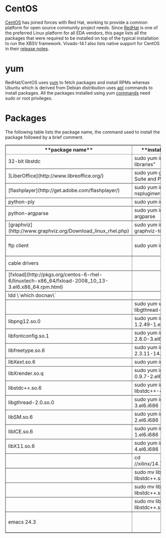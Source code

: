# CentOS

[CentOS](http://centos.org/) has joined forces with Red Hat, working to provide a common platform for open source community project needs.
Since [RedHat](http://www.redhat.com/) is one of the preferred Linux platform for all EDA vendors, this page lists all the packages that 
were required to be installed on top of the typical installation to run the XBSV framework. 
Vivado-14.1 also lists native support for CentOS in their [release notes](http://www.xilinx.com/support/documentation/sw_manuals/xilinx2014_1/ug973-vivado-release-notes-install-license.pdf).

# yum

RedHat/CentOS uses [yum](http://www.ibm.com/developerworks/library/l-lpic1-v3-102-5/) to fetch packages and install RPMs whereas Ubuntu which is derived from Debian distribution
uses [apt](http://www.ibm.com/developerworks/linux/library/l-lpic1-v3-102-4/) commands to install packages. All the packages installed using yum [commands](http://yum.baseurl.org/wiki/YumCommands) need sudo or root privileges.

# Packages

The following table lists the package name, the command used to install the package followed by a brief comment.

<table border="2" cellspacing="0" cellpadding="6" rules="all" frame="border">


<colgroup>
<col  class="left" />

<col  class="left" />

<col  class="left" />
</colgroup>
<thead>
<tr>
<th scope="col" class="left">**package name**</th>
<th scope="col" class="left">**installation command**</th>
<th scope="col" class="left">**comment**</th>
</tr>
</thead>

<tbody>
<tr>
<td class="left">32-bit libstdc</td>
<td class="left">sudo yum install “Compatibility libraries”</td>
<td class="left">arm-xilinx-linux-gnueabi-g++ needs 32-bit libs</td>
</tr>


<tr>
<td class="left">[LiberOffice](http://www.libreoffice.org/)</td>
<td class="left">sudo yum groupinstall “Office Suite and Productivity”</td>
<td class="left">Optional (groupinfo will list packages)</td>
</tr>


<tr>
<td class="left">[flashplayer](http://get.adobe.com/flashplayer/)</td>
<td class="left">sudo yum install flash-plugin nspluginwrapper curl</td>
<td class="left">For several viewing video tutorials, e.g. [vivado training](http://www.xilinx.com/training/vivado/)</td>
</tr>
</tbody>

<tbody>
<tr>
<td class="left">python-ply</td>
<td class="left">sudo yum install python-ply</td>
<td class="left">Python Lex-Yacc</td>
</tr>


<tr>
<td class="left">python-argparse</td>
<td class="left">sudo yum install python-argparse</td>
<td class="left">Parser for command-line options, arguments and sub-commands</td>
</tr>
</tbody>

<tbody>
<tr>
<td class="left">[graphviz](http://www.graphviz.org/Download_linux_rhel.php)</td>
<td class="left">sudo yum install graphviz graphviz-tcl</td>
<td class="left">To view dot files generated by "bsc -sched-dot"</td>
</tr>
</tbody>

<tbody>
<tr>
<td class="left">ftp client</td>
<td class="left">sudo yum install ftp</td>
<td class="left">[needed for running out-of-the-box Linux example](http://zedboard.org/content/zedboard-setting-arm-development-environment-linux)</td>
</tr>


<tr>
<td class="left">cable drivers</td>
<td class="left">&#xa0;</td>
<td class="left">[Install Instructions](http://www.xilinx.com/support/answers/29310.htm)</td>
</tr>


<tr>
<td class="left">[fxload](http://pkgs.org/centos-6-rhel-6/linuxtech-x86_64/fxload-2008_10_13-3.el6.x86_64.rpm.html)</td>
<td class="left">&#xa0;</td>
<td class="left">Used to update the firmware of the platform cable.</td>
</tr>


<tr>
<td class="left">ldd \`which docnav\`</td>
<td class="left">&#xa0;</td>
<td class="left">Need to install "not found" libs for running Xilinx docnav</td>
</tr>


<tr>
<td class="left">&#xa0;</td>
<td class="left">sudo yum whatprovides libgthread-2.0.so.0</td>
<td class="left">repo: glib2-2.26.1-3.el6.i686</td>
</tr>


<tr>
<td class="left">libpng12.so.0</td>
<td class="left">sudo yum install 2:libpng-1.2.49-1.el6\_2.i686</td>
<td class="left">A library of functions for manipulating PNG image format files</td>
</tr>


<tr>
<td class="left">libfontconfig.so.1</td>
<td class="left">sudo yum install fontconfig-2.8.0-3.el6.i686</td>
<td class="left">Font configuration and customization library</td>
</tr>


<tr>
<td class="left">libfreetype.so.6</td>
<td class="left">sudo yum install freetype-2.3.11-14.el6\_3.1.i686</td>
<td class="left">A free and portable font rendering engine</td>
</tr>


<tr>
<td class="left">libXext.so.6</td>
<td class="left">sudo yum install libXext.so.6</td>
<td class="left">X.Org X11 libXext runtime library</td>
</tr>


<tr>
<td class="left">libXrender.so.q</td>
<td class="left">sudo yum install libXrender-0.9.7-2.el6.i686</td>
<td class="left">X.Org X11 libXrender runtime library</td>
</tr>


<tr>
<td class="left">libstdc++.so.6</td>
<td class="left">sudo yum install libstdc++-4.4.7-4.el6.i686</td>
<td class="left">GNU Standard C++ Library</td>
</tr>


<tr>
<td class="left">libgthread-2.0.so.0</td>
<td class="left">sudo yum install glib2-2.26.1-3.el6.i686</td>
<td class="left">A library of handy utility functions</td>
</tr>


<tr>
<td class="left">libSM.so.6</td>
<td class="left">sudo yum install libSM-1.2.1-2.el6.i686</td>
<td class="left">X.Org X11 SM runtime library</td>
</tr>


<tr>
<td class="left">libICE.so.6</td>
<td class="left">sudo yum install libICE-1.0.6-1.el6.i686</td>
<td class="left">X.Org X11 ICE runtime library</td>
</tr>


<tr>
<td class="left">libX11.so.6</td>
<td class="left">sudo yum install libX11-1.5.0-4.el6.i686</td>
<td class="left">Core X11 protocol client library</td>
</tr>


<tr>
<td class="left">&#xa0;</td>
<td class="left">cd /<pkg-dir>/xilinx/14.7/ISE\_DS/ISE/lib/lin64</td>
<td class="left">To fix 'GLIBCXX\_3.4.9' not found</td>
</tr>


<tr>
<td class="left">&#xa0;</td>
<td class="left">sudo mv libstdc++.so libstdc++.so.orig</td>
<td class="left">Do the same also in the following directories:</td>
</tr>


<tr>
<td class="left">&#xa0;</td>
<td class="left">sudo mv libstdc++.so.6 libstdc++.so.6.orig</td>
<td class="left">*<pkg-dir>/xilinx/14.7/ISE\_DS/common/lib/lin64*</td>
</tr>


<tr>
<td class="left">&#xa0;</td>
<td class="left">sudo mv libstdc++.so.6.0.8 libstdc++.so.6.0.8.orig</td>
<td class="left">/<pkg-dir>/xilinx/Vivado/2013.3/ids\_lite/ISE/lib/lin64</td>
</tr>
</tbody>

<tbody>
<tr>
<td class="left">emacs 24.3</td>
<td class="left">&#xa0;</td>
<td class="left">[Install instructions](http://h1de0ut.com/bl0g/article/2012/03/01/emacs24-ricty-centos6/)  (for better org mode support)</td>
</tr>
</tbody>
</table>